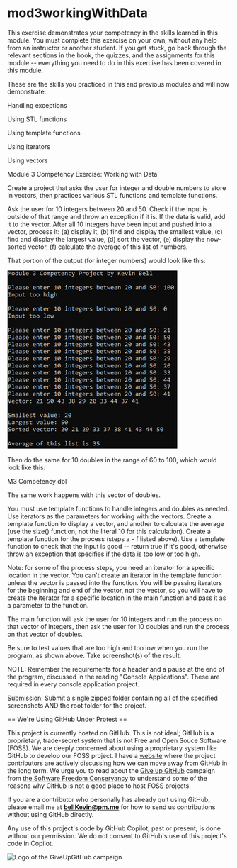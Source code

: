 # mod3workingWithData

This exercise demonstrates your competency in the skills learned in this module. You must complete this exercise on your own, without any help from an instructor or another student. If you get stuck, go back through the relevant sections in the book, the quizzes, and the assignments for this module -- everything you need to do in this exercise has been covered in this module.

These are the skills you practiced in this and previous modules and will now demonstrate:

Handling exceptions

Using STL functions

Using template functions

Using iterators

Using vectors 

Module 3 Competency Exercise: Working with Data

Create a project that asks the user for integer and double numbers to store in vectors, then practices various STL functions and template functions.

Ask the user for 10 integers between 20 and 50. Check if the input is outside of that range and throw an exception if it is. If the data is valid, add it to the vector. After all 10 integers have been input and pushed into a vector, process it: (a) display it, (b) find and display the smallest value, (c) find and display the largest value, (d) sort the vector, (e) display the now-sorted vector, (f) calculate the average of this list of numbers.

That portion of the output (for integer numbers) would look like this:

![M3 Competency](https://github.com/bell-kevin/mod3workingWithData/blob/main/part1.PNG)

Then do the same for 10 doubles in the range of 60 to 100, which would look like this:

M3 Competency dbl

The same work happens with this vector of doubles.

You must use template functions to handle integers and doubles as needed. Use iterators as the parameters for working with the vectors. Create a template function to display a vector, and another to calculate the average (use the size() function, not the literal 10 for this calculation). Create a template function for the process (steps a - f listed above). Use a template function to check that the input is good -- return true if it's good, otherwise throw an exception that specifies if the data is too low or too high.

Note: for some of the process steps, you need an iterator for a specific location in the vector. You can't create an iterator in the template function unless the vector is passed into the function. You will be passing iterators for the beginning and end of the vector, not the vector, so you will have to create the iterator for a specific location in the main function and pass it as a parameter to the function.

The main function will ask the user for 10 integers and run the process on that vector of integers, then ask the user for 10 doubles and run the process on that vector of doubles.

Be sure to test values that are too high and too low when you run the program, as shown above. Take screenshot(s) of the result.

 

NOTE: Remember the requirements for a header and a pause at the end of the program, discussed in the reading "Console Applications". These are required in every console application project.

Submission: Submit a single zipped folder containing all of the specified screenshots AND the root folder for the project.

== We're Using GitHub Under Protest ==

This project is currently hosted on GitHub.  This is not ideal; GitHub is a
proprietary, trade-secret system that is not Free and Open Souce Software
(FOSS).  We are deeply concerned about using a proprietary system like GitHub
to develop our FOSS project. I have a [website](https://bellKevin.me) where the
project contributors are actively discussing how we can move away from GitHub
in the long term.  We urge you to read about the [Give up GitHub](https://GiveUpGitHub.org) campaign 
from [the Software Freedom Conservancy](https://sfconservancy.org) to understand some of the reasons why GitHub is not 
a good place to host FOSS projects.

If you are a contributor who personally has already quit using GitHub, please
email me at **bellKevin@pm.me** for how to send us contributions without
using GitHub directly.

Any use of this project's code by GitHub Copilot, past or present, is done
without our permission.  We do not consent to GitHub's use of this project's
code in Copilot.

![Logo of the GiveUpGitHub campaign](https://sfconservancy.org/img/GiveUpGitHub.png)
